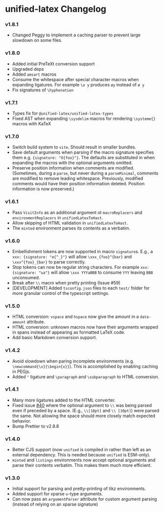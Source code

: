 # unified-latex Changelog

### v1.8.1
 - Changed Peggy to implement a caching parser to prevent large slowdown on some files.

### v1.8.0

-   Added initial PreTeXt conversion support
-   Upgraded deps
-   Added `amsart` macros
-   Consume the whitespace after special character macros when expanding ligatures. For example `\o y` produces `øy` instead of `ø y`
-   Fix signatures of `\hyphenation`


### v1.7.1

-   Types fix for `@unified-latex/unified-latex-types`
-   Fixed AST when expanding `\sysdelim` macros for rendering `\systeme{}` macros with KaTeX

### v1.7.0

-   Switch build system to `vite`. Should result in smaller bundles.
-   Save default arguments when parsing if the macro signature specifies them e.g. `{signature: "O{foo}"}`. The defaults are substituted in when expanding the macros with the optional arguments omitted.
-   Preserve position information when comments are modified. (Sometimes, during a `parse`, but never during a `parseMinimal`, comments are modified to remove leading whitespace. Previously, modified comments would have their position information deleted. Position information is now preserved.)

### v1.6.1

-   Pass `VisitInfo` as an additional argument ot `macroReplacers` and `environmentReplacers` in `unifiedLatexToHast`.
-   Allow skipping of HTML validation in `unifiedLatexToHast`.
-   The `minted` environment parses its contents as a verbatim.

### v1.6.0

-   Embellishment tokens are now supported in macro `signature`s. E.g., a `xxx: {signature: "e{^_}"}` will allow `\xxx_{foo}^{bar}` and `\xxx^{foo}_{bar}` to parse correctly.
-   Stop tokens can now be regular string characters. For example `xxx: {signature: "ua"}` will allow `\xxx YYYaBBB` to consume `YYY` leaving `BBB` unconsumed.
-   Break after `\\` macro when pretty printing (Issue #59)
-   [DEVELOPMENT] Added `tsconfig.json` files to each `test/` folder for more granular control of the typescript settings.

### v1.5.0

-   HTML conversion: `vspace` and `hspace` now give the amount in a `data-amount` attribute.
-   HTML conversion: unknown macros now have their arguments wrapped in spans instead of appearing as formatted LaTeX code.
-   Add basic Markdown conversion support.

### v1.4.2

-   Avoid slowdown when paring incomplete environments (e.g. `\newcommand{\x}{\begin{x}}`). This is accomplished by enabling caching in PEGjs.
-   Added `"` ligature and `\paragraph` and `\subparagraph` to HTML conversion.

### v1.4.1

-   Many more ligatures added to the HTML converter.
-   Fixed issue [#40](https://github.com/siefkenj/unified-latex/issues/40) where the optional argument to `\\` was being parsed even if preceded by a space. (E.g., `\\[10pt]` and `\\ [10pt]`) were parsed the same. Not allowing the space should more closely match expected behavior.
-   Bump Prettier to v2.8.8

### v1.4.0

-   Better CJS support (now `unified` is compiled in rather than left as an external dependency. This is needed because `unified` is ESM-only).
-   `minted` and `listings` environments now accept optional arguments and parse their contents verbatim. This makes them much more efficient.

### v1.3.0

-   Initial support for parsing and pretty-printing of tikz environments.
-   Added support for xparse `u`-type arguments.
-   Can now pass an `argumentParser` attribute for custom argument parsing (instead of relying on an xparse signature)
